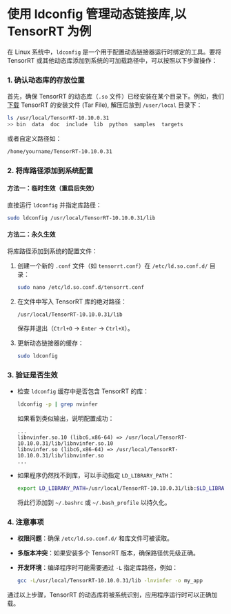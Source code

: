 # 使用 ldconfig 管理动态链接库,以 TensorRT 为例

在 Linux 系统中，`ldconfig` 是一个用于配置动态链接器运行时绑定的工具。要将 TensorRT 或其他动态库添加到系统的可加载路径中，可以按照以下步骤操作：

### **1. 确认动态库的存放位置**
首先，确保 TensorRT 的动态库（`.so` 文件）已经安装在某个目录下。例如，我们[下载](https://developer.nvidia.com/tensorrt/download) TensorRT 的安装文件 (Tar File), 解压后放到 `/user/local` 目录下：

```bash
ls /usr/local/TensorRT-10.10.0.31
>> bin  data  doc  include  lib  python  samples  targets
```

或者自定义路径如：

```bash
/home/yourname/TensorRT-10.10.0.31
```

### **2. 将库路径添加到系统配置**

#### **方法一：临时生效（重启后失效）**

直接运行 `ldconfig` 并指定库路径：

```bash
sudo ldconfig /usr/local/TensorRT-10.10.0.31/lib
```

#### **方法二：永久生效**

将库路径添加到系统的配置文件：

1. 创建一个新的 `.conf` 文件（如 `tensorrt.conf`）在 `/etc/ld.so.conf.d/` 目录：

   ```bash
   sudo nano /etc/ld.so.conf.d/tensorrt.conf
   ```

2. 在文件中写入 TensorRT 库的绝对路径：

   ```plaintext
   /usr/local/TensorRT-10.10.0.31/lib
   ```

   保存并退出（`Ctrl+O` → `Enter` → `Ctrl+X`）。

3. 更新动态链接器的缓存：

   ```bash
   sudo ldconfig
   ```

### **3. 验证是否生效**

- 检查 `ldconfig` 缓存中是否包含 TensorRT 的库：

  ```bash
  ldconfig -p | grep nvinfer
  ```

  如果看到类似输出，说明配置成功：

  ```plaintext
  ...
  libnvinfer.so.10 (libc6,x86-64) => /usr/local/TensorRT-10.10.0.31/lib/libnvinfer.so.10
  libnvinfer.so (libc6,x86-64) => /usr/local/TensorRT-10.10.0.31/lib/libnvinfer.so
  ...
  ```

- 如果程序仍然找不到库，可以手动指定 `LD_LIBRARY_PATH`：

  ```bash
  export LD_LIBRARY_PATH=/usr/local/TensorRT-10.10.0.31/lib:$LD_LIBRARY_PATH
  ```

  将此行添加到 `~/.bashrc` 或 `~/.bash_profile` 以持久化。

### **4. 注意事项**

- **权限问题**：确保 `/etc/ld.so.conf.d/` 和库文件可被读取。
- **多版本冲突**：如果安装多个 TensorRT 版本，确保路径优先级正确。
- **开发环境**：编译程序时可能需要通过 `-L` 指定库路径，例如：

  ```bash
  gcc -L/usr/local/TensorRT-10.10.0.31/lib -lnvinfer -o my_app
  ```

通过以上步骤，TensorRT 的动态库将被系统识别，应用程序运行时可以正确加载。
